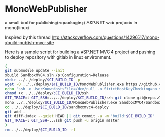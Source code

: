 MonoWebPublisher
================

a small tool for publishing(repackaging) ASP.NET web projects in mono(linux)

Inspired by this thread http://stackoverflow.com/questions/14296517/mono-xbuild-publish-mvc-site

Here is a sample script for building a ASP.NET MVC 4 project and pushing to deploy repository with gitlab in linux environment.
```bash
(
git submodule update --init
xbuild SandboxMVC4.sln /p:Configuration=Release
mkdir ../../deploy/$CI_BUILD_ID -p
wget -O ../../deploy/$CI_BUILD_ID/MonoWebPublisher.exe https://github.com/z-ji/MonoWebPublisher/releases/download/v0.1/MonoWebPublisher.exe
echo 'ssh -o UserKnownHostsFile=/dev/null -o StrictHostKeyChecking=no $*' > ../../deploy/$CI_BUILD_ID/ssh
chmod +x ../../deploy/$CI_BUILD_ID/ssh
GIT_TRACE=1 GIT_SSH=../../deploy/$CI_BUILD_ID/ssh git clone git@repo.z7.org.uk:zji/sandboxmvc4-deploy.git ../../deploy/$CI_BUILD_ID/sandboxmvc4-deploy
mono ../../deploy/$CI_BUILD_ID/MonoWebPublisher.exe SandboxMVC4/SandboxMVC4.csproj ../../deploy/$CI_BUILD_ID/sandboxmvc4-deploy
cd ../../deploy/$CI_BUILD_ID/sandboxmvc4-deploy
git add .
git diff-index --quiet HEAD || git commit -a -m "build:$CI_BUILD_ID"
GIT_TRACE=1 GIT_SSH=../ssh git push -u origin master
)
rm ../../deploy/$CI_BUILD_ID -rf
```

